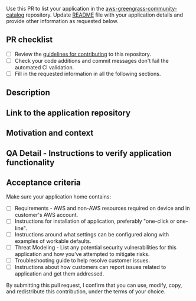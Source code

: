 Use this PR to list your application in the [aws-greengrass-community-catalog](https://github.com/aws-greengrass/aws-greengrass-community-catalog) repository. Update [README](https://github.com/aws-greengrass/aws-greengrass-community-catalog/blob/main/README.md) file with your application details and provide other information as requested below.

## PR checklist
- [ ] Review the [guidelines for contributing](../CONTRIBUTING.md) to this repository.
- [ ] Check your code additions and commit messages don't fail the automated CI validation.
- [ ] Fill in the requested information in all the following sections.

## Description
<!--- Describe your Greengrass Application in detail. -->

## Link to the application repository
<!--- Provide link to your application repository here -->

## Motivation and context
<!--- What is the purpose of this application? What problem does it solve? -->
<!--- If it solves an open issue, please link to the issue here. -->

## QA Detail - Instructions to verify application functionality
<!--- Instructions can include a script that installs and runs some -->
<!--- examples which can be manually verified, manual user scripts, -->
<!--- or instructions to invoke any integration tests. -->

## Acceptance criteria
Make sure your application home contains:
- [ ] Requirements - AWS and non-AWS resources required on device and in customer's AWS account.
- [ ] Instructions for installation of application, preferably "one-click or one-line".
- [ ] Instructions around what settings can be configured along with examples of workable defaults.
- [ ] Threat Modeling - List any potential security vulnerabilities for this application and how you've attempted to mitigate risks.
- [ ] Troubleshooting guide to help resolve customer issues. 
- [ ] Instructions about how customers can report issues related to application and get them addressed.

By submitting this pull request, I confirm that you can use, modify, copy, and redistribute this contribution, under the terms of your choice.
